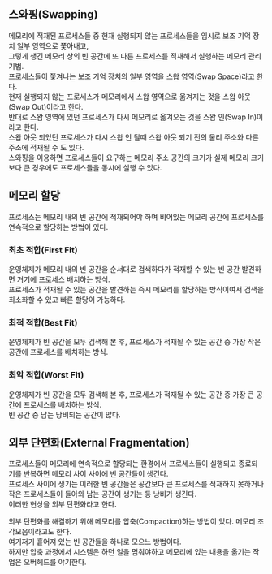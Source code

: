 ## 스와핑(Swapping)  
메모리에 적재된 프로세스들 중 현재 실행되지 않는 프로세스들을 임시로 보조 기억 장치 일부 영역으로 쫓아내고,  
그렇게 생긴 메모리 상의 빈 공간에 또 다른 프로세스를 적재해서 실행하는 메모리 관리 기법.  
프로세스들이 쫓겨나는 보조 기억 장치의 일부 영역을 스왑 영역(Swap Space)라고 한다.  
현재 실행되지 않는 프로세스가 메모리에서 스왑 영역으로 옮겨지는 것을 스왑 아웃(Swap Out)이라고 한다.  
반대로 스왑 영역에 있던 프로세스가 다시 메모리로 옮겨오는 것을 스왑 인(Swap In)이라고 한다.  
스왑 아웃 되었던 프로세스가 다시 스왑 인 될때 스왑 아웃 되기 전의 물리 주소와 다른 주소에 적재될 수 도 있다.  
스와핑을 이용하면 프로세스들이 요구하는 메모리 주소 공간의 크기가 실제 메모리 크기보다 큰 경우에도 프로세스들을 동시에 실행 수 있다. 

## 메모리 할당  
프로세스는 메모리 내의 빈 공간에 적재되어야 하며 비어있는 메모리 공간에 프로세스를 연속적으로 할당하는 방법이 있다.  

### 최초 적합(First Fit)  
운영체제가 메모리 내의 빈 공간을 순서대로 검색하다가 적재할 수 있는 빈 공간 발견하면 거기에 프로세스 배치하는 방식.  
프로세스가 적재될 수 있는 공간을 발견하는 즉시 메모리를 할당하는 방식이여서 검색을 최소화할 수 있고 빠른 할당이 가능하다.  

### 최적 적합(Best Fit)  
운영체제가 빈 공간을 모두 검색해 본 후, 프로세스가 적재될 수 있는 공간 중 가장 작은 공간에 프로세스를 배치하는 방식.  

### 최악 적합(Worst Fit)  
운영체제가 빈 공간을 모두 검색해 본 후, 프로세스가 적재될 수 있는 공간 중 가장 큰 공간에 프로세스를 배치하는 방식.  
빈 공간 중 남는 낭비되는 공간이 많다.  

## 외부 단편화(External Fragmentation)  
프로세스들이 메모리에 연속적으로 할당되는 환경에서 프로세스들이 실행되고 종료되기를 반복하면 메모리 사이 사이에 빈 공간들이 생긴다.  
프로세스 사이에 생기는 이러한 빈 공간들은 공간보다 큰 프로세스를 적재하지 못하거나 작은 프로세스들이 들아와 남는 공간이 생기는 등 낭비가 생긴다.  
이러한 현상을 외부 단편화라고 한다.  

외부 단편화를 해결하기 위해 메모리를 압축(Compaction)하는 방법이 있다. 메모리 조각모음이라고도 한다.  
여기저기 흩어져 있는 빈 공간들을 하나로 모으느 방법이다.  
하지만 압축 과정에서 시스템은 하던 일을 멈춰야하고 메모리에 있는 내용을 옮기는 작업은 오버헤드를 야기한다.  

